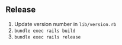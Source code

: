 ## Release

1. Update version number in `lib/version.rb`
1. `bundle exec rails build`
1. `bundle exec rails release`